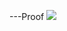 ---Proof
<img src="https://user-images.githubusercontent.com/51394913/106350629-8fdf7880-62fc-11eb-8048-878e45bcd234.png">
